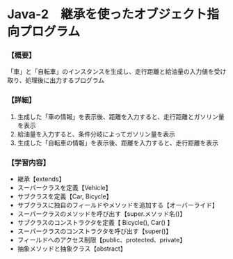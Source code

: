 # Java-2　継承を使ったオブジェクト指向プログラム

### 【概要】
「車」と「自転車」のインスタンスを生成し、走行距離と給油量の入力値を受け取り、処理後に出力するプログラム

### 【詳細】
1. 生成した「車の情報」を表示後、距離を入力すると、走行距離とガソリン量を表示
2. 給油量を入力すると、条件分岐によってガソリン量を表示
3. 生成した「自転車の情報」を表示後、距離を入力すると、走行距離を表示

### 【学習内容】
- 継承【extends】
- スーパークラスを定義【Vehicle】
- サブクラスを定義【Car, Bicycle】
- サブクラスに独自のフィールドやメソッドを追加する【オーバーライド】
- スーパークラスのメソッドを呼び出す【super.メソッド名()】
- サブクラスのコンストラクタを定義【 Bicycle(), Car() 】
- スーパークラスのコンストラクタを呼び出す【super()】
- フィールドへのアクセス制限【public、protected、private】
- 抽象メソッドと抽象クラス【abstract】
